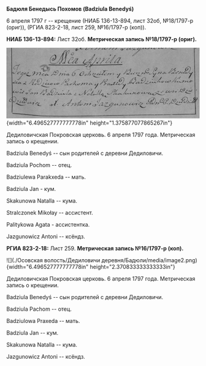 **Бадюля Бенедысь Похомов (Badziula Benedyś)**

6 апреля 1797 г -- крещение (НИАБ 136-13-894, лист 32об, №18/1797-р
(ориг)), (РГИА 823-2-18, лист 259, №16/1797-р (коп)).

**НИАБ 136-13-894:** Лист 32об. **Метрическая запись №18/1797-р
(ориг).**

![](./media/6bc7fe33b9b57f317aeef865fc59cdb4c1eccdb9.png){width="6.496527777777778in"
height="1.375877077865267in"}

Дедиловичская Покровская церковь. 6 апреля 1797 года. Метрическая запись
о крещении.

Badziula Benedyś -- сын родителей с деревни Дедиловичи.

Badziula Pochom -- отец.

Badziulewa Parakxeda -- мать.

Badziula Jan - кум.

Skakunowa Natalla -- кума.

Stralczonek Mikołay -- ассистент.

Palitykowa Agata - ассистентка.

Jazgunowicz Antoni -- ксёндз.

**РГИА 823-2-18:** Лист 259. **Метрическая запись №16/1797-р (коп).**

![](./Осовская волость/Дедиловичи деревня/Бадюли/media/image2.png){width="6.496527777777778in"
height="2.370833333333333in"}

Дедиловичская Покровская церковь. 6 апреля 1797 года. Метрическая запись
о крещении.

Badziula Benedyś -- сын родителей с деревни Дедиловичи.

Badziula Pachom -- отец.

Badziulowa Praxeda -- мать.

Badziula Jan -- кум.

Skakunowa Natalla -- кума.

Jazgunowicz Antoni -- ксёндз.

